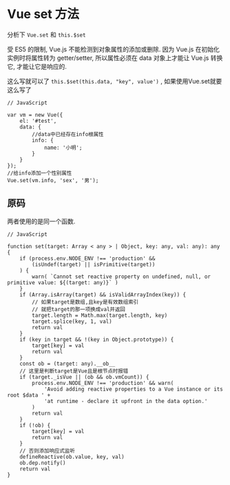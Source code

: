 <!--
Created: Mon Feb 10 2020 11:27:54 GMT+0800 (China Standard Time)
Modified: Tue Mar 03 2020 16:10:16 GMT+0800 (China Standard Time)
-->

# Vue set 方法

分析下 `Vue.set` 和 `this.$set` 

受 ES5 的限制, Vue.js 不能检测到对象属性的添加或删除. 因为 Vue.js 在初始化实例时将属性转为 getter/setter, 所以属性必须在 data 对象上才能让 Vue.js 转换它, 才能让它是响应的.

这么写就可以了 `this.$set(this.data, "key", value')` , 如果使用Vue.set就要这么写了

``` JS
// JavaScript

var vm = new Vue({
    el: '#test',
    data: {
        //data中已经存在info根属性
        info: {
            name: '小明';
        }
    }
});
//给info添加一个性别属性
Vue.set(vm.info, 'sex', '男');
```

## 原码

两者使用的是同一个函数.

``` JS
// JavaScript

function set(target: Array < any > | Object, key: any, val: any): any {
    if (process.env.NODE_ENV !== 'production' &&
        (isUndef(target) || isPrimitive(target))
    ) {
        warn( `Cannot set reactive property on undefined, null, or primitive value: ${(target: any)}` )
    }
    if (Array.isArray(target) && isValidArrayIndex(key)) {
        // 如果target是数组,且key是有效数组索引
        // 就把target的那一项换成val并返回
        target.length = Math.max(target.length, key)
        target.splice(key, 1, val)
        return val
    }
    if (key in target && !(key in Object.prototype)) {
        target[key] = val
        return val
    }
    const ob = (target: any).__ob__
    // 这里是判断target是Vue且是根节点时报错
    if (target._isVue || (ob && ob.vmCount)) {
        process.env.NODE_ENV !== 'production' && warn(
            'Avoid adding reactive properties to a Vue instance or its root $data ' +
            'at runtime - declare it upfront in the data option.'
        )
        return val
    }
    if (!ob) {
        target[key] = val
        return val
    }
    // 否则添加响应式监听
    defineReactive(ob.value, key, val)
    ob.dep.notify()
    return val
}
```

